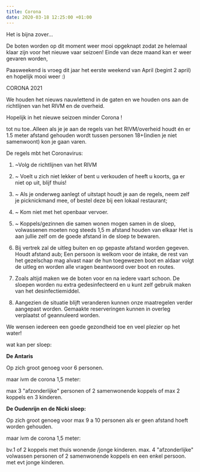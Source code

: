 ```yaml
---
title: Corona
date: 2020-03-18 12:25:00 +01:00
---
```


Het is bijna zover...

De boten worden op dit moment weer mooi opgeknapt zodat ze helemaal klaar zijn voor het nieuwe vaar seizoen!
Einde van deze maand kan er weer gevaren worden,

Paasweekend is vroeg dit jaar het eerste weekend van April (begint 2 april) en hopelijk mooi weer :)


CORONA 2021

We houden het nieuws nauwlettend in de gaten en we houden ons aan de richtlijnen van het RIVM en de overheid. 

Hopelijk in het nieuwe seizoen minder Corona !

tot nu toe..Alleen als je je aan de regels van het RIVM/overheid houdt én er 1.5 meter afstand gehouden wordt tussen personen 18+(indien je niet samenwoont) kon je gaan varen.

De regels mbt het Coronavirus:

1. ~Volg de richtlijnen van het RIVM
2. ~ Voelt u zich niet lekker of bent u verkouden of heeft u koorts, ga er niet op uit, blijf thuis!
3. ~ Als je onderweg aanlegt of uitstapt houdt je aan de regels, neem zelf je picknickmand mee, of bestel deze bij een lokaal restaurant; 
4. ~ Kom niet met het openbaar vervoer.
5. ~ Koppels/gezinnen die samen wonen mogen samen in de sloep, volwassenen moeten nog steeds 1,5 m afstand houden van elkaar
Het is aan jullie zelf om de goede afstand in de sloep te bewaren.

6. Bij vertrek zal de uitleg buiten en op gepaste afstand worden gegeven. Houdt afstand aub;
Een persoon is welkom voor de intake,  de rest van het gezelschap mag alvast naar de hun toegewezen boot en aldaar volgt de uitleg en worden alle vragen beantwoord over boot en routes.

7. Zoals altijd maken we de boten voor en na iedere vaart schoon.
De sloepen worden nu extra gedesinfecteerd en u kunt zelf gebruik maken van het desinfectiemiddel.

8. Aangezien de situatie blijft veranderen kunnen onze maatregelen verder aangepast worden. Gemaakte reserveringen kunnen in overleg verplaatst of geannuleerd worden.

We wensen iedereen een goede gezondheid toe en veel plezier op het water!

wat kan per sloep:

**De Antaris**

Op zich groot genoeg voor 6 personen.

maar ivm de corona 1,5 meter:

max 3 "afzonderlijke"  personen of 2 samenwonende koppels of 
max 2 koppels en 3 kinderen. 

**De Oudenrijn en de Nicki sloep:**

Op zich groot genoeg voor max 9 a 10 personen als er geen afstand hoeft worden gehouden.

maar ivm de corona 1,5 meter:

bv.1 of 2 koppels met thuis wonende /jonge kinderen.
max. 4  "afzonderlijke" volwassen personen 
of 2 samenwonende koppels en een enkel persoon.
met evt jonge kinderen.

